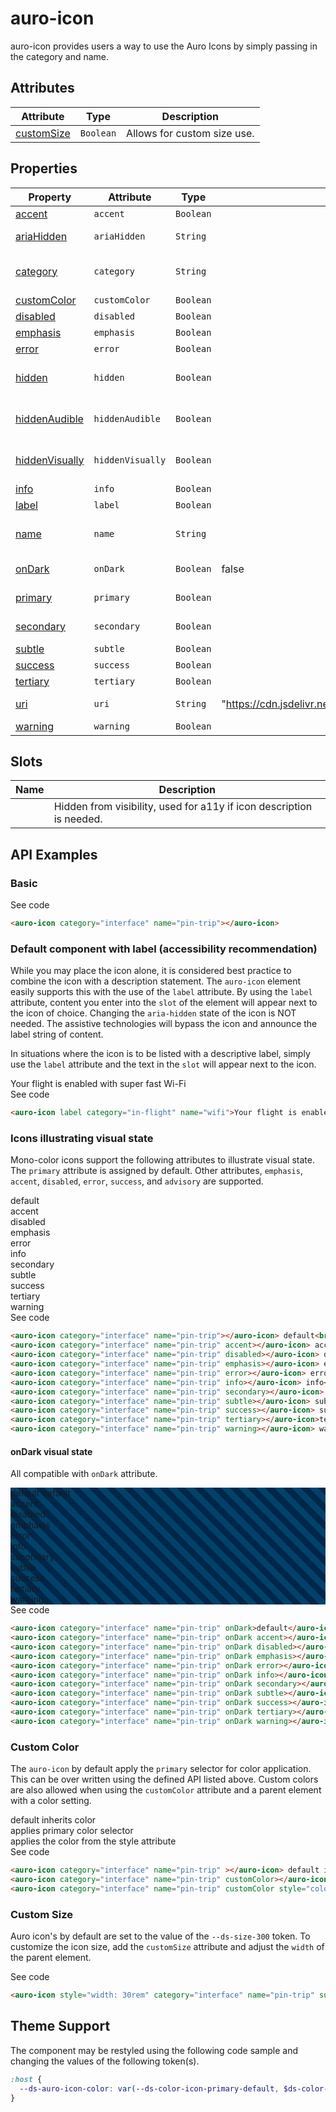 <!-- AURO-GENERATED-CONTENT:START (FILE:src=./../api.md) -->
<!-- The below content is automatically added from ./../api.md -->

# auro-icon

auro-icon provides users a way to use the Auro Icons by simply passing in the category and name.

## Attributes

| Attribute    | Type      | Description                 |
|--------------|-----------|-----------------------------|
| [customSize](#customSize) | `Boolean` | Allows for custom size use. |

## Properties

| Property         | Attribute        | Type      | Default                                          | Description                                      |
|------------------|------------------|-----------|--------------------------------------------------|--------------------------------------------------|
| [accent](#accent)         | `accent`         | `Boolean` |                                                  | Sets the icon to use the accent style.           |
| [ariaHidden](#ariaHidden)     | `ariaHidden`     | `String`  |                                                  | Set aria-hidden value. Default is `true`. Option is `false`. |
| [category](#category)       | `category`       | `String`  |                                                  | The category of the icon you are looking for. See https://auro.alaskaair.com/icons/usage. |
| [customColor](#customColor)    | `customColor`    | `Boolean` |                                                  | Removes primary selector.                        |
| [disabled](#disabled)       | `disabled`       | `Boolean` |                                                  | Sets the icon to use the disabled style.         |
| [emphasis](#emphasis)       | `emphasis`       | `Boolean` |                                                  | Sets the icon to use the emphasis style.         |
| [error](#error)          | `error`          | `Boolean` |                                                  | Sets the icon to use the error style.            |
| [hidden](#hidden)         | `hidden`         | `Boolean` |                                                  | If present, the component will be hidden both visually and from screen readers |
| [hiddenAudible](#hiddenAudible)  | `hiddenAudible`  | `Boolean` |                                                  | If present, the component will be hidden from screen readers, but seen visually |
| [hiddenVisually](#hiddenVisually) | `hiddenVisually` | `Boolean` |                                                  | If present, the component will be hidden visually, but still read by screen readers |
| [info](#info)           | `info`           | `Boolean` |                                                  | Sets the icon to use the info style.             |
| [label](#label)          | `label`          | `Boolean` |                                                  | Exposes content in slot as icon label.           |
| [name](#name)           | `name`           | `String`  |                                                  | The name of the icon you are looking for without the file extension. See https://auro.alaskaair.com/icons/usage |
| [onDark](#onDark)         | `onDark`         | `Boolean` | false                                            | Set value for on-dark version of auro-icon       |
| [primary](#primary)        | `primary`        | `Boolean` |                                                  | DEPRECATED: Sets the icon to use the baseline primary icon style. |
| [secondary](#secondary)      | `secondary`      | `Boolean` |                                                  | Sets the icon to use the secondary style.        |
| [subtle](#subtle)         | `subtle`         | `Boolean` |                                                  | Sets the icon to use the subtle style.           |
| [success](#success)        | `success`        | `Boolean` |                                                  | Sets the icon to use the success style.          |
| [tertiary](#tertiary)       | `tertiary`       | `Boolean` |                                                  | Sets the icon to use the tertiary style.         |
| [uri](#uri)            | `uri`            | `String`  | "https://cdn.jsdelivr.net/npm/@alaskaairux/icons@latest/dist" | Set the uri for CDN used when fetching icons     |
| [warning](#warning)        | `warning`        | `Boolean` |                                                  | Sets the icon to use the warning style.          |

## Slots

| Name | Description                                      |
|------|--------------------------------------------------|
|      | Hidden from visibility, used for a11y if icon description is needed. |
<!-- AURO-GENERATED-CONTENT:END -->

## API Examples

### Basic

<div class="exampleWrapper">
  <!-- AURO-GENERATED-CONTENT:START (FILE:src=./../../apiExamples/basic.html) -->
  <!-- The below content is automatically added from ./../../apiExamples/basic.html -->
  <auro-icon category="interface" name="pin-trip"></auro-icon>
  <!-- AURO-GENERATED-CONTENT:END -->
</div>
<auro-accordion alignRight>
  <span slot="trigger">See code</span>
<!-- AURO-GENERATED-CONTENT:START (CODE:src=./../../apiExamples/basic.html) -->
<!-- The below code snippet is automatically added from ./../../apiExamples/basic.html -->

```html
<auro-icon category="interface" name="pin-trip"></auro-icon>
```
<!-- AURO-GENERATED-CONTENT:END -->
</auro-accordion>

### Default component with label (accessibility recommendation)

While you may place the icon alone, it is considered best practice to combine the icon with a description statement. The `auro-icon` element easily supports this with the use of the `label` attribute. By using the `label` attribute, content you enter into the `slot` of the element will appear next to the icon of choice. Changing the `aria-hidden` state of the icon is NOT needed. The assistive technologies will bypass the icon and announce the label string of content.

In situations where the icon is to be listed with a descriptive label, simply use the `label` attribute and the text in the `slot` will appear next to the icon.

<div class="exampleWrapper">
  <!-- AURO-GENERATED-CONTENT:START (FILE:src=./../../apiExamples/accessRec.html) -->
  <!-- The below content is automatically added from ./../../apiExamples/accessRec.html -->
  <auro-icon label category="in-flight" name="wifi">Your flight is enabled with super fast Wi-Fi</auro-icon>
  <!-- AURO-GENERATED-CONTENT:END -->
</div>
<auro-accordion alignRight>
  <span slot="trigger">See code</span>
<!-- AURO-GENERATED-CONTENT:START (CODE:src=./../../apiExamples/accessRec.html) -->
<!-- The below code snippet is automatically added from ./../../apiExamples/accessRec.html -->

```html
<auro-icon label category="in-flight" name="wifi">Your flight is enabled with super fast Wi-Fi</auro-icon>
```
<!-- AURO-GENERATED-CONTENT:END -->
</auro-accordion>

### Icons illustrating visual state

Mono-color icons support the following attributes to illustrate visual state. The `primary` attribute is assigned by default. Other attributes, `emphasis`, `accent`, `disabled`, `error`, `success`, and `advisory` are supported.

<div class="exampleWrapper">
  <!-- AURO-GENERATED-CONTENT:START (FILE:src=./../../apiExamples/visualState.html) -->
  <!-- The below content is automatically added from ./../../apiExamples/visualState.html -->
  <auro-icon category="interface" name="pin-trip"></auro-icon> default<br />
  <auro-icon category="interface" name="pin-trip" accent></auro-icon> accent<br />
  <auro-icon category="interface" name="pin-trip" disabled></auro-icon> disabled<br />
  <auro-icon category="interface" name="pin-trip" emphasis></auro-icon> emphasis<br />
  <auro-icon category="interface" name="pin-trip" error></auro-icon> error<br />
  <auro-icon category="interface" name="pin-trip" info></auro-icon> info<br />
  <auro-icon category="interface" name="pin-trip" secondary></auro-icon> secondary<br />
  <auro-icon category="interface" name="pin-trip" subtle></auro-icon> subtle<br />
  <auro-icon category="interface" name="pin-trip" success></auro-icon> success<br />
  <auro-icon category="interface" name="pin-trip" tertiary></auro-icon>tertiary<br />
  <auro-icon category="interface" name="pin-trip" warning></auro-icon> warning
  <!-- AURO-GENERATED-CONTENT:END -->
</div>
<auro-accordion alignRight>
  <span slot="trigger">See code</span>
<!-- AURO-GENERATED-CONTENT:START (CODE:src=./../../apiExamples/visualState.html) -->
<!-- The below code snippet is automatically added from ./../../apiExamples/visualState.html -->

```html
<auro-icon category="interface" name="pin-trip"></auro-icon> default<br />
<auro-icon category="interface" name="pin-trip" accent></auro-icon> accent<br />
<auro-icon category="interface" name="pin-trip" disabled></auro-icon> disabled<br />
<auro-icon category="interface" name="pin-trip" emphasis></auro-icon> emphasis<br />
<auro-icon category="interface" name="pin-trip" error></auro-icon> error<br />
<auro-icon category="interface" name="pin-trip" info></auro-icon> info<br />
<auro-icon category="interface" name="pin-trip" secondary></auro-icon> secondary<br />
<auro-icon category="interface" name="pin-trip" subtle></auro-icon> subtle<br />
<auro-icon category="interface" name="pin-trip" success></auro-icon> success<br />
<auro-icon category="interface" name="pin-trip" tertiary></auro-icon>tertiary<br />
<auro-icon category="interface" name="pin-trip" warning></auro-icon> warning
```
<!-- AURO-GENERATED-CONTENT:END -->
</auro-accordion>

#### onDark visual state

All compatible with `onDark` attribute.

<div class="exampleWrapper" style="background: repeating-linear-gradient(45deg, var(--ds-color-background-darkest, #00274a), var(--ds-color-background-darkest, #00274a) 10px, var(--ds-color-background-darker, #01426a) 10px, var(--ds-color-background-darker, #01426a) 20px);">
  <!-- AURO-GENERATED-CONTENT:START (FILE:src=./../../apiExamples/onDark.html) -->
  <!-- The below content is automatically added from ./../../apiExamples/onDark.html -->
  <auro-icon category="interface" name="pin-trip" onDark>default</auro-icon> <span style="color: var(--ds-color-base-white)">default</span><br />
  <auro-icon category="interface" name="pin-trip" onDark accent></auro-icon> <span style="color: var(--ds-color-base-white)">accent</span><br />
  <auro-icon category="interface" name="pin-trip" onDark disabled></auro-icon> <span style="color: var(--ds-color-base-white)">disabled</span><br />
  <auro-icon category="interface" name="pin-trip" onDark emphasis></auro-icon> <span style="color: var(--ds-color-base-white)">emphasis</span><br />
  <auro-icon category="interface" name="pin-trip" onDark error></auro-icon> <span style="color: var(--ds-color-base-white)">error</span><br />
  <auro-icon category="interface" name="pin-trip" onDark info></auro-icon> <span style="color: var(--ds-color-base-white)">info</span><br />
  <auro-icon category="interface" name="pin-trip" onDark secondary></auro-icon> <span style="color: var(--ds-color-base-white)">secondary</span><br />
  <auro-icon category="interface" name="pin-trip" onDark subtle></auro-icon> <span style="color: var(--ds-color-base-white)">subtle</span><br />
  <auro-icon category="interface" name="pin-trip" onDark success></auro-icon> <span style="color: var(--ds-color-base-white)">success</span><br />
  <auro-icon category="interface" name="pin-trip" onDark tertiary></auro-icon><span style="color: var(--ds-color-base-white)">tertiary</span><br />
  <auro-icon category="interface" name="pin-trip" onDark warning></auro-icon> <span style="color: var(--ds-color-base-white)">warning</span>
  <!-- AURO-GENERATED-CONTENT:END -->
</div>
<auro-accordion alignRight>
  <span slot="trigger">See code</span>
<!-- AURO-GENERATED-CONTENT:START (CODE:src=./../../apiExamples/onDark.html) -->
<!-- The below code snippet is automatically added from ./../../apiExamples/onDark.html -->

```html
<auro-icon category="interface" name="pin-trip" onDark>default</auro-icon> <span style="color: var(--ds-color-base-white)">default</span><br />
<auro-icon category="interface" name="pin-trip" onDark accent></auro-icon> <span style="color: var(--ds-color-base-white)">accent</span><br />
<auro-icon category="interface" name="pin-trip" onDark disabled></auro-icon> <span style="color: var(--ds-color-base-white)">disabled</span><br />
<auro-icon category="interface" name="pin-trip" onDark emphasis></auro-icon> <span style="color: var(--ds-color-base-white)">emphasis</span><br />
<auro-icon category="interface" name="pin-trip" onDark error></auro-icon> <span style="color: var(--ds-color-base-white)">error</span><br />
<auro-icon category="interface" name="pin-trip" onDark info></auro-icon> <span style="color: var(--ds-color-base-white)">info</span><br />
<auro-icon category="interface" name="pin-trip" onDark secondary></auro-icon> <span style="color: var(--ds-color-base-white)">secondary</span><br />
<auro-icon category="interface" name="pin-trip" onDark subtle></auro-icon> <span style="color: var(--ds-color-base-white)">subtle</span><br />
<auro-icon category="interface" name="pin-trip" onDark success></auro-icon> <span style="color: var(--ds-color-base-white)">success</span><br />
<auro-icon category="interface" name="pin-trip" onDark tertiary></auro-icon><span style="color: var(--ds-color-base-white)">tertiary</span><br />
<auro-icon category="interface" name="pin-trip" onDark warning></auro-icon> <span style="color: var(--ds-color-base-white)">warning</span>
```
<!-- AURO-GENERATED-CONTENT:END -->
</auro-accordion>

### Custom Color

The `auro-icon` by default apply the `primary` selector for color application. This can be over written using the defined API listed above. Custom colors are also allowed when using the `customColor` attribute and a parent element with a color setting.

<div class="exampleWrapper">
  <!-- AURO-GENERATED-CONTENT:START (FILE:src=./../../apiExamples/customColor.html) -->
  <!-- The below content is automatically added from ./../../apiExamples/customColor.html -->
  <auro-icon category="interface" name="pin-trip" ></auro-icon> default inherits color<br/>
  <auro-icon category="interface" name="pin-trip" customColor></auro-icon> applies primary color selector<br/>
  <auro-icon category="interface" name="pin-trip" customColor style="color: orange;"></auro-icon> applies the color from the style attribute
  <!-- AURO-GENERATED-CONTENT:END -->
</div>
<auro-accordion alignRight>
  <span slot="trigger">See code</span>
<!-- AURO-GENERATED-CONTENT:START (CODE:src=./../../apiExamples/customColor.html) -->
<!-- The below code snippet is automatically added from ./../../apiExamples/customColor.html -->

```html
<auro-icon category="interface" name="pin-trip" ></auro-icon> default inherits color<br/>
<auro-icon category="interface" name="pin-trip" customColor></auro-icon> applies primary color selector<br/>
<auro-icon category="interface" name="pin-trip" customColor style="color: orange;"></auro-icon> applies the color from the style attribute
```
<!-- AURO-GENERATED-CONTENT:END -->
</auro-accordion>

### Custom Size

Auro icon's by default are set to the value of the `--ds-size-300` token. To customize the icon size, add the `customSize` attribute and adjust the `width` of the parent element.

<div class="exampleWrapper">
  <!-- AURO-GENERATED-CONTENT:START (FILE:src=./../../apiExamples/customSize.html) -->
  <!-- The below content is automatically added from ./../../apiExamples/customSize.html -->
  <auro-icon style="width: 30rem" category="interface" name="pin-trip" success customSize></auro-icon>
  <!-- AURO-GENERATED-CONTENT:END -->
</div>
<auro-accordion alignRight>
  <span slot="trigger">See code</span>
<!-- AURO-GENERATED-CONTENT:START (CODE:src=./../../apiExamples/customSize.html) -->
<!-- The below code snippet is automatically added from ./../../apiExamples/customSize.html -->

```html
<auro-icon style="width: 30rem" category="interface" name="pin-trip" success customSize></auro-icon>
```
<!-- AURO-GENERATED-CONTENT:END -->
</auro-accordion>

## Theme Support

The component may be restyled using the following code sample and changing the values of the following token(s).

<!-- AURO-GENERATED-CONTENT:START (CODE:src=./../../src/tokens.scss) -->
<!-- The below code snippet is automatically added from ./../../src/tokens.scss -->

```scss
:host {
  --ds-auro-icon-color: var(--ds-color-icon-primary-default, $ds-color-icon-primary-default);
}
```
<!-- AURO-GENERATED-CONTENT:END -->
